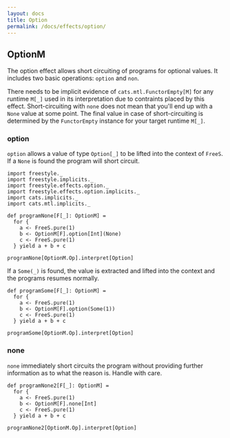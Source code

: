 ```yaml
---
layout: docs
title: Option
permalink: /docs/effects/option/
---
```


## OptionM

The option effect allows short circuiting of programs for optional values.
It includes two basic operations: `option` and `non`.

There needs to be implicit evidence of `cats.mtl.FunctorEmpty[M]` for any runtime `M[_]` used in its interpretation due to contraints placed by this effect. Short-circuiting with `none` does not mean that you'll end up with a
`None` value at some point. The final value in case of short-circuiting is determined by the `FunctorEmpty` instance for
your target runtime `M[_]`.

### option

`option` allows a value of type `Option[_]` to be lifted into the context of `FreeS`. If a `None` is found the program will short circuit.


```tut:book
import freestyle._
import freestyle.implicits._
import freestyle.effects.option._
import freestyle.effects.option.implicits._
import cats.implicits._
import cats.mtl.implicits._

def programNone[F[_]: OptionM] =
  for {
    a <- FreeS.pure(1)
    b <- OptionM[F].option[Int](None)
    c <- FreeS.pure(1)
  } yield a + b + c

programNone[OptionM.Op].interpret[Option]
```

If a `Some(_)` is found, the value is extracted and lifted into the context and the programs resumes
normally.

```tut:book
def programSome[F[_]: OptionM] =
  for {
    a <- FreeS.pure(1)
    b <- OptionM[F].option(Some(1))
    c <- FreeS.pure(1)
  } yield a + b + c

programSome[OptionM.Op].interpret[Option]
```

### none

`none` immediately short circuits the program without providing further information as to what the reason is. Handle with
care.

```tut:book
def programNone2[F[_]: OptionM] =
  for {
    a <- FreeS.pure(1)
    b <- OptionM[F].none[Int]
    c <- FreeS.pure(1)
  } yield a + b + c

programNone2[OptionM.Op].interpret[Option]
```
